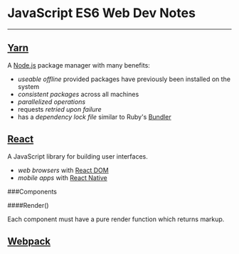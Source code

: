 # JavaScript ES6 Web Dev Notes

----
## [Yarn](https://yarnpkg.com/en/)
A [Node.js](https://nodejs.org/en/) package manager with many benefits:

* *useable offline* provided packages have previously been installed on the system
* *consistent packages* across all machines
* *parallelized operations*
* requests *retried upon failure*
* has a *dependency lock file* similar to Ruby's [Bundler](http://bundler.io/)

## [React](https://facebook.github.io/react/)

A JavaScript library for building user interfaces.

* *web browsers* with [React DOM](https://facebook.github.io/react/docs/react-dom.html)
* *mobile apps* with [React Native](https://facebook.github.io/react-native/)

###Components

####Render()

Each component must have a pure render function which returns markup.

## [Webpack](https://webpack.github.io/)


